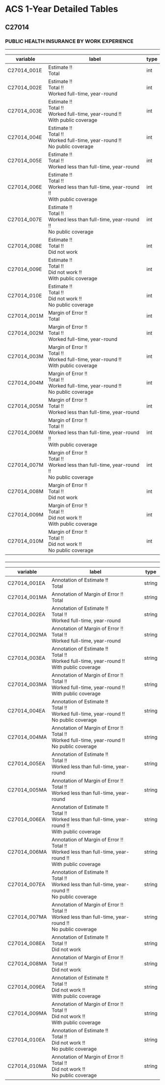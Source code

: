 # ACS 1-Year Detailed Tables

## C27014

### PUBLIC HEALTH INSURANCE BY WORK EXPERIENCE

___

| variable | label | type |
| ----- | ----- | ----- |
| C27014_001E | Estimate !!<br>Total | int |
| C27014_002E | Estimate !!<br>Total !!<br>Worked full-time, year-round | int |
| C27014_003E | Estimate !!<br>Total !!<br>Worked full-time, year-round !!<br>With public coverage | int |
| C27014_004E | Estimate !!<br>Total !!<br>Worked full-time, year-round !!<br>No public coverage | int |
| C27014_005E | Estimate !!<br>Total !!<br>Worked less than full-time, year-round | int |
| C27014_006E | Estimate !!<br>Total !!<br>Worked less than full-time, year-round !!<br>With public coverage | int |
| C27014_007E | Estimate !!<br>Total !!<br>Worked less than full-time, year-round !!<br>No public coverage | int |
| C27014_008E | Estimate !!<br>Total !!<br>Did not work | int |
| C27014_009E | Estimate !!<br>Total !!<br>Did not work !!<br>With public coverage | int |
| C27014_010E | Estimate !!<br>Total !!<br>Did not work !!<br>No public coverage | int |
| C27014_001M | Margin of Error !!<br>Total | int |
| C27014_002M | Margin of Error !!<br>Total !!<br>Worked full-time, year-round | int |
| C27014_003M | Margin of Error !!<br>Total !!<br>Worked full-time, year-round !!<br>With public coverage | int |
| C27014_004M | Margin of Error !!<br>Total !!<br>Worked full-time, year-round !!<br>No public coverage | int |
| C27014_005M | Margin of Error !!<br>Total !!<br>Worked less than full-time, year-round | int |
| C27014_006M | Margin of Error !!<br>Total !!<br>Worked less than full-time, year-round !!<br>With public coverage | int |
| C27014_007M | Margin of Error !!<br>Total !!<br>Worked less than full-time, year-round !!<br>No public coverage | int |
| C27014_008M | Margin of Error !!<br>Total !!<br>Did not work | int |
| C27014_009M | Margin of Error !!<br>Total !!<br>Did not work !!<br>With public coverage | int |
| C27014_010M | Margin of Error !!<br>Total !!<br>Did not work !!<br>No public coverage | int |
### 

___

| variable | label | type |
| ----- | ----- | ----- |
| C27014_001EA | Annotation of Estimate !!<br>Total | string |
| C27014_001MA | Annotation of Margin of Error !!<br>Total | string |
| C27014_002EA | Annotation of Estimate !!<br>Total !!<br>Worked full-time, year-round | string |
| C27014_002MA | Annotation of Margin of Error !!<br>Total !!<br>Worked full-time, year-round | string |
| C27014_003EA | Annotation of Estimate !!<br>Total !!<br>Worked full-time, year-round !!<br>With public coverage | string |
| C27014_003MA | Annotation of Margin of Error !!<br>Total !!<br>Worked full-time, year-round !!<br>With public coverage | string |
| C27014_004EA | Annotation of Estimate !!<br>Total !!<br>Worked full-time, year-round !!<br>No public coverage | string |
| C27014_004MA | Annotation of Margin of Error !!<br>Total !!<br>Worked full-time, year-round !!<br>No public coverage | string |
| C27014_005EA | Annotation of Estimate !!<br>Total !!<br>Worked less than full-time, year-round | string |
| C27014_005MA | Annotation of Margin of Error !!<br>Total !!<br>Worked less than full-time, year-round | string |
| C27014_006EA | Annotation of Estimate !!<br>Total !!<br>Worked less than full-time, year-round !!<br>With public coverage | string |
| C27014_006MA | Annotation of Margin of Error !!<br>Total !!<br>Worked less than full-time, year-round !!<br>With public coverage | string |
| C27014_007EA | Annotation of Estimate !!<br>Total !!<br>Worked less than full-time, year-round !!<br>No public coverage | string |
| C27014_007MA | Annotation of Margin of Error !!<br>Total !!<br>Worked less than full-time, year-round !!<br>No public coverage | string |
| C27014_008EA | Annotation of Estimate !!<br>Total !!<br>Did not work | string |
| C27014_008MA | Annotation of Margin of Error !!<br>Total !!<br>Did not work | string |
| C27014_009EA | Annotation of Estimate !!<br>Total !!<br>Did not work !!<br>With public coverage | string |
| C27014_009MA | Annotation of Margin of Error !!<br>Total !!<br>Did not work !!<br>With public coverage | string |
| C27014_010EA | Annotation of Estimate !!<br>Total !!<br>Did not work !!<br>No public coverage | string |
| C27014_010MA | Annotation of Margin of Error !!<br>Total !!<br>Did not work !!<br>No public coverage | string |

